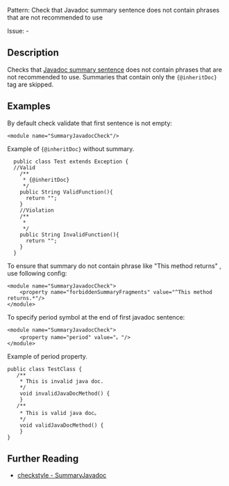 Pattern: Check that Javadoc summary sentence does not contain phrases that are not recommended to use

Issue: -

## Description

Checks that [ Javadoc summary sentence](http://www.oracle.com/technetwork/java/javase/documentation/index-137868.html#firstsentence) does not contain phrases that are not recommended to use. Summaries that contain only the `{@inheritDoc}` tag are skipped. 

## Examples

By default check validate that first sentence is not empty: 
    
    
    <module name="SummaryJavadocCheck"/>
            

Example of `{@inheritDoc}` without summary. 
    
    
              
      public class Test extends Exception {
      //Valid
        /**
         * {@inheritDoc}
         */
        public String ValidFunction(){
          return "";
        }
        //Violation
        /**
         *
         */
        public String InvalidFunction(){
          return "";
        }
      }
            
            

To ensure that summary do not contain phrase like "This method returns" , use following config: 
    
    
    <module name="SummaryJavadocCheck">
        <property name="forbiddenSummaryFragments" value="^This method returns.*"/>
    </module>
            

To specify period symbol at the end of first javadoc sentence: 
    
    
    <module name="SummaryJavadocCheck">
        <property name="period" value="。"/>
    </module>
            

Example of period property. 
    
    
    public class TestClass {
       /**
        * This is invalid java doc.
        */
        void invalidJavaDocMethod() {
        }
       /**
        * This is valid java doc。
        */
        void validJavaDocMethod() {
        }
    }

## Further Reading

* [checkstyle - SummaryJavadoc](http://checkstyle.sourceforge.net/config_javadoc.html#SummaryJavadoc)